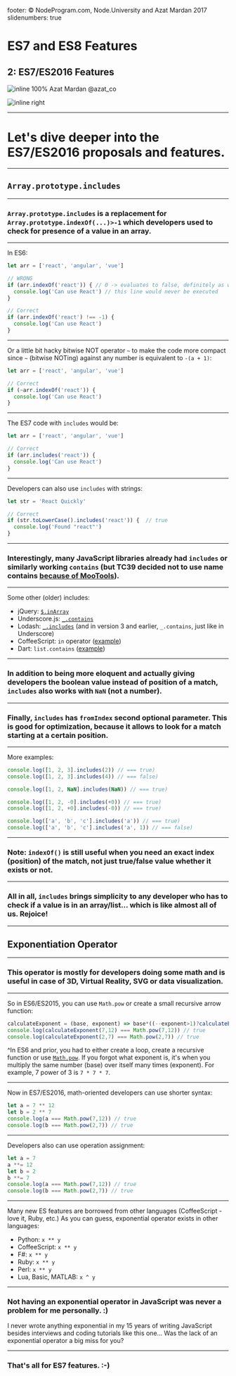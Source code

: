 footer: © NodeProgram.com, Node.University and Azat Mardan 2017
slidenumbers: true

# ES7 and ES8 Features
## 2: ES7/ES2016 Features

![inline 100%](images/azat.jpeg)
Azat Mardan @azat_co

![inline right](images/nu.png)

---

# Let's dive deeper into the ES7/ES2016 proposals and features.

---

## `Array.prototype.includes`

---


### `Array.prototype.includes` is a replacement for `Array.prototype.indexOf(...)>-1` which developers used to check for presence of a value in an array.

---

In ES6:

```js
let arr = ['react', 'angular', 'vue']

// WRONG
if (arr.indexOf('react')) { // 0 -> evaluates to false, definitely as we expected
  console.log('Can use React') // this line would never be executed
}

// Correct
if (arr.indexOf('react') !== -1) {
  console.log('Can use React')
}
```

---

Or a little bit hacky bitwise NOT operator `~` to make the code more compact since `~` (bitwise NOTing) against any number is equivalent to `-(a + 1)`:

```js
let arr = ['react', 'angular', 'vue']

// Correct
if (~arr.indexOf('react')) {
  console.log('Can use React')
}
```

---

The ES7 code with `includes` would be:

```js
let arr = ['react', 'angular', 'vue']

// Correct
if (arr.includes('react')) {
  console.log('Can use React')
}
```

---

Developers can also use `includes` with strings:

```js
let str = 'React Quickly'

// Correct
if (str.toLowerCase().includes('react')) {  // true
  console.log('Found "react"')  
}
```

---

### Interestingly, many JavaScript libraries already had `includes` or similarly working `contains` (but TC39 decided not to use name contains [because of MooTools](https://esdiscuss.org/topic/having-a-non-enumerable-array-prototype-contains-may-not-be-web-compatible)).

---

Some other (older) includes:

* jQuery: [`$.inArray`](http://api.jquery.com/jquery.inarray)
* Underscore.js: [`_.contains`](http://underscorejs.org/#contains)
* Lodash: [`_.includes`](https://lodash.com/docs/4.17.3#includes) (and in version 3 and earlier, `_.contains`, just like in Underscore)
* CoffeeScript: `in` operator ([example](http://bit.ly/2jGxfaL))
* Dart: `list.contains` ([example](https://gist.github.com/anonymous/b8e39109e5705a9a0ff7281c1af97195))

---

### In addition to being more eloquent and actually giving developers the boolean value instead of position of a match, `includes` also works with `NaN` (not a number).

---

### Finally, `includes` has `fromIndex` second optional parameter. This is good for optimization, because it allows to look for a match starting at a certain position.

---

More examples:

```js
console.log([1, 2, 3].includes(2)) // === true)
console.log([1, 2, 3].includes(4)) // === false)

console.log([1, 2, NaN].includes(NaN)) // === true)

console.log([1, 2, -0].includes(+0)) // === true)
console.log([1, 2, +0].includes(-0)) // === true)

console.log(['a', 'b', 'c'].includes('a')) // === true)
console.log(['a', 'b', 'c'].includes('a', 1)) // === false)
```

---

### Note: `indexOf()` is still useful when you need an exact index (position) of the match, not just true/false value whether it exists or not.

---

### All in all, `includes` brings simplicity to any developer who has to check if a value is in an array/list... which is like almost all of us. Rejoice!

---

## Exponentiation Operator

---

### This operator is mostly for developers doing some math and is useful in case of 3D, Virtual Reality, SVG or data visualization.

---


So in ES6/ES2015, you can use `Math.pow` or create a small recursive arrow function:

```js
calculateExponent = (base, exponent) => base*((--exponent>1)?calculateExponent(base, exponent):base)
console.log(calculateExponent(7,12) === Math.pow(7,12)) // true
console.log(calculateExponent(2,7) === Math.pow(2,7)) // true
```

^In ES6 and prior, you had to either create a loop, create a recursive function or use [`Math.pow`](https://developer.mozilla.org/en-US/docs/Web/JavaScript/Reference/Global_Objects/Math/pow). If you forgot what exponent is, it's when you multiply the same number (base) over itself many times (exponent). For example, 7 power of 3 is `7 * 7 * 7`.

---

Now in ES7/ES2016, math-oriented developers can use shorter syntax:

```js
let a = 7 ** 12
let b = 2 ** 7
console.log(a === Math.pow(7,12)) // true
console.log(b === Math.pow(2,7)) // true
```

---

Developers also can use operation assignment:

```js
let a = 7
a **= 12
let b = 2
b **= 7
console.log(a === Math.pow(7,12)) // true
console.log(b === Math.pow(2,7)) // true
```

---

Many new ES features are borrowed from other languages (CoffeeScript - love it, Ruby, etc.) As you can guess, exponential operator exists in other languages:

* Python: `x ** y`
* CoffeeScript: `x ** y`
* F#: `x ** y`
* Ruby: `x ** y`
* Perl: `x ** y`
* Lua, Basic, MATLAB: `x ^ y`

---

### Not having an exponential operator in JavaScript was never a problem for me personally. :)

I never wrote anything exponential in my 15 years of writing JavaScript besides interviews and coding tutorials like this one... Was the lack of an exponential operator a big miss for you?

---

### That's all for ES7 features. :-)

